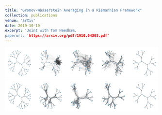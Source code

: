 ```yaml
---
title: "Gromov-Wasserstein Averaging in a Riemannian Framework"
collection: publications
venue: 'arXiv'
date: 2019-10-10
excerpt: 'Joint with Tom Needham. 
paperurl: 'https://arxiv.org/pdf/1910.04308.pdf'
---
```


![binary-tree-adjacency](fig-header-adj.png)
![binary-tree-spectral](fig-header-HK20.png)
